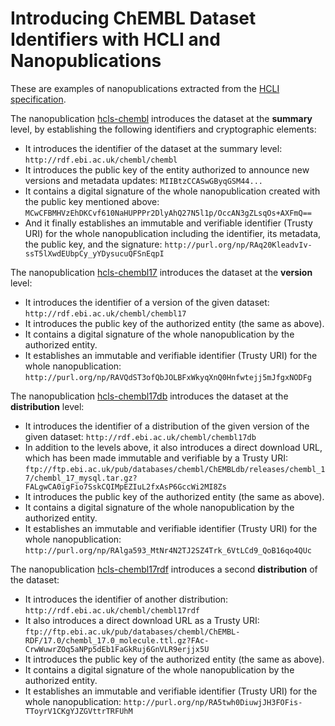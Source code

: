 Introducing ChEMBL Dataset Identifiers with HCLI and Nanopublications
=====================================================================

These are examples of nanopublications extracted from the
[HCLI specification](https://www.w3.org/TR/hcls-dataset/#appendix_1).

The nanopublication [hcls-chembl](hcls-chembl.trig) introduces the dataset at
the **summary** level, by establishing the following identifiers and
cryptographic elements:

- It introduces the identifier of the dataset at the summary level:
  `http://rdf.ebi.ac.uk/chembl/chembl`
- It introduces the public key of the entity authorized to announce new versions
  and metadata updates: `MIIBtzCCASwGByqGSM44...`
- It contains a digital signature of the whole nanopublication created with the
  public key mentioned above:
  `MCwCFBMHVzEhDKCvf610NaHUPPPr2DlyAhQ27N5l1p/OccAN3gZLsqOs+AXFmQ==`
- And it finally establishes an immutable and verifiable identifier (Trusty URI)
  for the whole nanopublication including the identifier, its metadata, the
  public key, and the signature:
  `http://purl.org/np/RAq20KleadvIv-ssT5lXwdEUbpCy_yYDysucuQFSnEqpI`

The nanopublication [hcls-chembl17](hcls-chembl17.trig) introduces the dataset
at the **version** level:

- It introduces the identifier of a version of the given dataset:
  `http://rdf.ebi.ac.uk/chembl/chembl17`
- It introduces the public key of the authorized entity (the same as above).
- It contains a digital signature of the whole nanopublication by the
  authorized entity.
- It establishes an immutable and verifiable identifier (Trusty URI) for the
  whole nanopublication:
  `http://purl.org/np/RAVQdST3ofQbJOLBFxWkyqXnQ0Hnfwtejj5mJfgxNODFg`

The nanopublication [hcls-chembl17db](hcls-chembl17db.trig) introduces the
dataset at the **distribution** level:

- It introduces the identifier of a distribution of the given version of the
  given dataset: `http://rdf.ebi.ac.uk/chembl/chembl17db`
- In addition to the levels above, it also introduces a direct download URL,
  which has been made immutable and verifiable by a Trusty URI:
  `ftp://ftp.ebi.ac.uk/pub/databases/chembl/ChEMBLdb/releases/chembl_17/chembl_17_mysql.tar.gz?FALgwCA0igFio7SskCQIMpEZIuL2fxAsP6GccWi2MI8Zs`
- It introduces the public key of the authorized entity (the same as above).
- It contains a digital signature of the whole nanopublication by the
  authorized entity.
- It establishes an immutable and verifiable identifier (Trusty URI) for the
  whole nanopublication:
  `http://purl.org/np/RAlga593_MtNr4N2TJ2SZ4Trk_6VtLCd9_QoB16qo4QUc`

The nanopublication [hcls-chembl17rdf](hcls-chembl17rdf.trig) introduces a
second **distribution** of the dataset:

- It introduces the identifier of another distribution:
  `http://rdf.ebi.ac.uk/chembl/chembl17rdf`
- It also introduces a direct download URL as a Trusty URI:
  `ftp://ftp.ebi.ac.uk/pub/databases/chembl/ChEMBL-RDF/17.0/chembl_17.0_molecule.ttl.gz?FAc-CrwWuwrZOq5aNPp5dEb1FaGkRuj6GnVLR9erjjx5U`
- It introduces the public key of the authorized entity (the same as above).
- It contains a digital signature of the whole nanopublication by the
  authorized entity.
- It establishes an immutable and verifiable identifier (Trusty URI) for the
  whole nanopublication:
  `http://purl.org/np/RA5twh0DiuwjJH3FOFis-TToyrV1CKgYJZGVttrTRFUhM`

